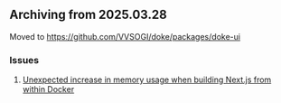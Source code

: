 ## Archiving from 2025.03.28
Moved to https://github.com/VVSOGI/doke/packages/doke-ui

### Issues

1. [Unexpected increase in memory usage when building Next.js from within Docker](https://github.com/VVSOGI/doke-ui/issues/62)


